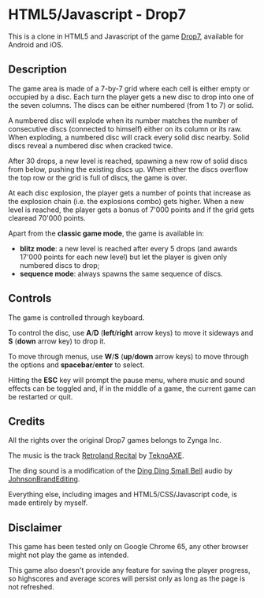 # HTML5/Javascript - Drop7

This is a clone in HTML5 and Javascript of the game [Drop7](https://en.wikipedia.org/wiki/Drop7), available for Android and iOS.

## Description

The game area is made of a 7-by-7 grid where each cell is either empty or occupied by a disc.
Each turn the player gets a new disc to drop into one of the seven columns.
The discs can be either numbered (from 1 to 7) or solid.

A numbered disc will explode when its number matches the number of consecutive discs (connected to himself) either on its column or its raw.
When exploding, a numbered disc will crack every solid disc nearby.
Solid discs reveal a numbered disc when cracked twice.

After 30 drops, a new level is reached, spawning a new row of solid discs from below, pushing the existing discs up.
When either the discs overflow the top row or the grid is full of discs, the game is over.

At each disc explosion, the player gets a number of points that increase as the explosion chain (i.e. the explosions combo) gets higher.
When a new level is reached, the player gets a bonus of 7'000 points and if the grid gets clearead 70'000 points.

Apart from the **classic game mode**, the game is available in:
* **blitz mode**: a new level is reached after every 5 drops (and awards 17'000 points for each new level) but let the player is given only numbered discs to drop;
* **sequence mode**: always spawns the same sequence of discs.

## Controls

The game is controlled through keyboard.

To control the disc, use **A**/**D** (**left**/**right** arrow keys) to move it sideways and **S** (**down** arrow key) to drop it.

To move through menus, use **W**/**S** (**up**/**down** arrow keys) to move through the options and **spacebar**/**enter** to select.

Hitting the **ESC** key will prompt the pause menu, where music and sound effects can be toggled and, if in the middle of a game, the current game can be restarted or quit.

## Credits

All the rights over the original Drop7 games belongs to Zynga Inc.

The music is the track [Retroland Recital](https://www.youtube.com/watch?v=JVUZq5etFzQ) by [TeknoAXE](http://teknoaxe.com/).

The ding sound is a modification of the [Ding Ding Small Bell](https://freesound.org/people/JohnsonBrandEditing/sounds/173932/) audio by [JohnsonBrandEditing](https://freesound.org/people/JohnsonBrandEditing/).

Everything else, including images and HTML5/CSS/Javascript code, is made entirely by myself.

## Disclaimer

This game has been tested only on Google Chrome 65, any other browser might not play the game as intended.

This game also doesn't provide any feature for saving the player progress, so highscores and average scores will persist only as long as the page is not refreshed.
